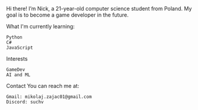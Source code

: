 Hi there! I’m Nick, a 21-year-old computer science student from Poland. 
My goal is to become a game developer in the future.

What I'm currently learning:

    Python
    C#
    JavaScript

Interests
    
    GameDev
    AI and ML
    
Contact
You can reach me at: 

    Gmail: mikolaj.zajac01@gmail.com
    Discord: suchv
